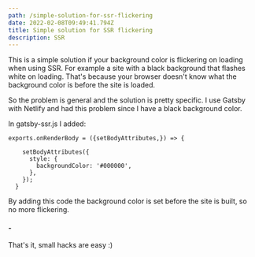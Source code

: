 ```yaml
---
path: /simple-solution-for-ssr-flickering
date: 2022-02-08T09:49:41.794Z
title: Simple solution for SSR flickering
description: SSR
---
```

This is a simple solution if your background color is flickering on loading when using SSR. For example a site with a black background that flashes white on loading. That's because your browser doesn't know what the background color is before the site is loaded.

So the problem is general and the solution is pretty specific. I use Gatsby with Netlify and had this problem since I have a black background color. 

In gatsby-ssr.js I added:

```
exports.onRenderBody = ({setBodyAttributes,}) => {
    
    setBodyAttributes({
      style: {
        backgroundColor: '#000000',
      },
    });
  }
```

By adding this code the background color is set before the site is built, so no more flickering.

#### \-

That's it, small hacks are easy :)